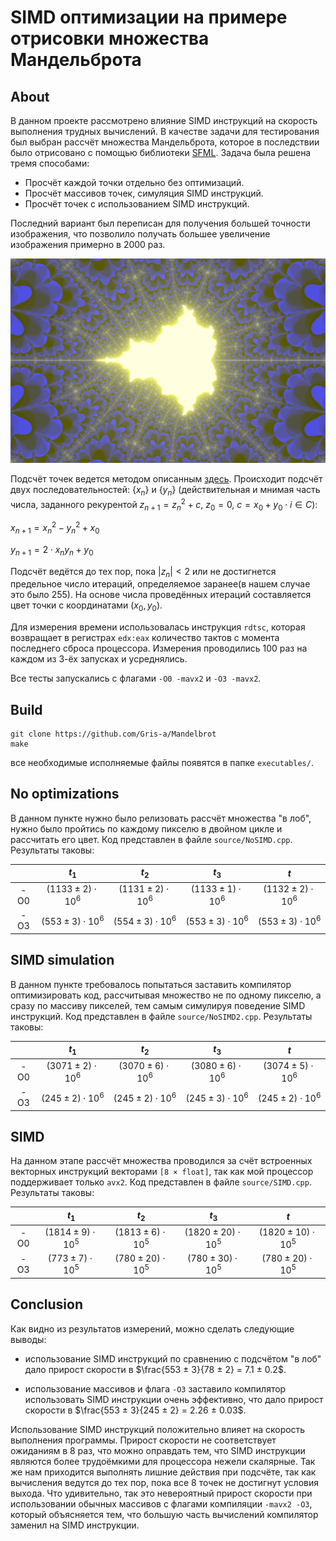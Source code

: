# SIMD оптимизации на примере отрисовки множества Мандельброта

## About

В данном проекте рассмотрено влияние SIMD инструкций на скорость выполнения трудных вычислений. В качестве задачи для тестирования был выбран рассчёт множества Мандельброта, которое в последствии было отрисовано с помощью библиотеки [SFML](https://www.sfml-dev.org/index.php). Задача была решена тремя способами:

- Просчёт каждой точки отдельно без оптимизаций.
- Просчёт массивов точек, симуляция SIMD инструкций.
- Просчёт точек с использованием SIMD инструкций.

Последний вариант был переписан для получения большей точности изображения, что позволило получать большее увеличение изображения примерно в 2000 раз.

![img](img/image.png "где-то на просторах комплексной плоскости")

Подсчёт точек ведется методом описанным [здесь](https://ru.wikipedia.org/wiki/%D0%9C%D0%BD%D0%BE%D0%B6%D0%B5%D1%81%D1%82%D0%B2%D0%BE_%D0%9C%D0%B0%D0%BD%D0%B4%D0%B5%D0%BB%D1%8C%D0%B1%D1%80%D0%BE%D1%82%D0%B0). Происходит подсчёт двух последовательностей: $\{x_n\}$ и $\{y_n\}$ (действительная и мнимая часть числа, заданного рекурентой $z_{n+1} = z_n^2 + c,\ z_0 = 0,\ c = x_0 + y_0 \cdot i \in C$):

$x_{n+1}={x_{n}}^{2} - {y_{n}}^{2} + x_{0}$

$y_{n+1}=2 \cdot {x_{n}}{y_{n}} + y_{0}$

Подсчёт ведётся до тех пор, пока $|z_n| < 2$ или не достигнется предельное число итераций, определяемое заранее(в нашем случае это было 255). На основе числа проведённых итераций составляется цвет точки с координатами $(x_0, y_0)$.

Для измерения времени использовалась инструкция `rdtsc`, которая возвращает в регистрах `edx:eax` количество тактов с момента последнего сброса процессора. Измерения проводились 100 раз на каждом из 3-ёх запусках и усреднялись.

Все тесты запускались с флагами `-O0 -mavx2` и `-O3 -mavx2`.

## Build

    git clone https://github.com/Gris-a/Mandelbrot
    make

все необходимые исполняемые файлы появятся в папке `executables/`.

## No optimizations

В данном пункте нужно было релизовать рассчёт множества "в лоб", нужно было пройтись по каждому пикселю в двойном цикле и рассчитать его цвет. Код представлен в файле `source/NoSIMD.cpp`. Результаты таковы:

|       | $t_1$                   | $t_2$                   | $t_3$                   | $t$                     |
|:-----:|:-----------------------:|:-----------------------:|:-----------------------:|:-----------------------:|
|  -O0  | $(1133 ± 2) \cdot 10^6$ | $(1131 ± 2) \cdot 10^6$ | $(1133 ± 1) \cdot 10^6$ | $(1132 ± 2) \cdot 10^6$ |
|  -O3  | $(553  ± 3) \cdot 10^6$ | $(554  ± 3) \cdot 10^6$ | $(553  ± 3) \cdot 10^6$ | $(553  ± 3) \cdot 10^6$ |

## SIMD simulation

В данном пункте требовалось попытаться заставить компилятор оптимизировать код, рассчитывая множество не по одному пикселю, а сразу по массиву пикселей, тем самым симулируя поведение SIMD инструкций. Код представлен в файле `source/NoSIMD2.cpp`. Результаты таковы:

|       | $t_1$                   | $t_2$                   | $t_3$                   | $t$                     |
|:-----:|:-----------------------:|:-----------------------:|:-----------------------:|:-----------------------:|
|  -O0  | $(3071 ± 2) \cdot 10^6$ | $(3070 ± 6) \cdot 10^6$ | $(3080 ± 6) \cdot 10^6$ | $(3074 ± 5) \cdot 10^6$ |
|  -O3  | $(245  ± 2) \cdot 10^6$ | $(245  ± 2) \cdot 10^6$ | $(245  ± 3) \cdot 10^6$ | $(245  ± 2) \cdot 10^6$ |

## SIMD

На данном этапе рассчёт множества проводился за счёт встроенных векторных инструкций векторами `[8 × float]`, так как мой процессор поддерживает только `avx2`. Код представлен в файле `source/SIMD.cpp`. Результаты таковы:

|       | $t_1$                   | $t_2$                    | $t_3$                     | $t$                      |
|:-----:|:-----------------------:|:------------------------:|:-------------------------:|:------------------------:|
|  -O0  | $(1814 ± 9) \cdot 10^5$ | $(1813 ±  6) \cdot 10^5$ | $(1820 ± 20) \cdot 10^5$  | $(1820 ± 10) \cdot 10^5$ |
|  -O3  | $(773  ± 7) \cdot 10^5$ | $(780  ± 20) \cdot 10^5$ | $(780  ± 30) \cdot 10^5$  | $(780  ± 20) \cdot 10^5$ |

## Conclusion

Как видно из результатов измерений, можно сделать следующие выводы:

- использование SIMD инструкций по сравнению с подсчётом "в лоб" дало прирост скорости в $\frac{553 ± 3}{78 ± 2} = 7.1 ± 0.2$.

- использование массивов и флага `-O3` заставило компилятор использовать SIMD инструкции очень эффективно, что дало прирост скорости в $\frac{553 ± 3}{245 ± 2} = 2.26 ± 0.03$.

Использование SIMD инструкций положительно влияет на скорость выполнения программы. Прирост скорости не соответствует ожиданиям в 8 раз, что можно оправдать тем, что SIMD инструкции являются более трудоёмкими для процессора нежели скалярные. Так же нам приходится выполнять лишние действия при подсчёте, так как вычисления ведутся до тех пор, пока все 8 точек не достигнут условия выхода. Что удивительно, так это невероятный прирост скорости при использовании обычных массивов с флагами компиляции `-mavx2 -O3`, который объясняется тем, что большую часть вычислений компилятор заменил на SIMD инструкции.

